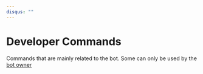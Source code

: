 ```yaml
---
disqus: ""
---
```


# Developer Commands

Commands that are mainly related to the bot. Some can only be used by the [bot owner](https://discord.com/users/754557382708822137)